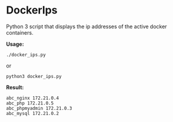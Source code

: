 # DockerIps
Python 3 script that displays the ip addresses of the active docker containers.

**Usage:**

```
./docker_ips.py 
```
or
```
python3 docker_ips.py
```
**Result:**

```
abc_nginx 172.21.0.4
abc_php 172.21.0.5
abc_phpmyadmin 172.21.0.3
abc_mysql 172.21.0.2
```
